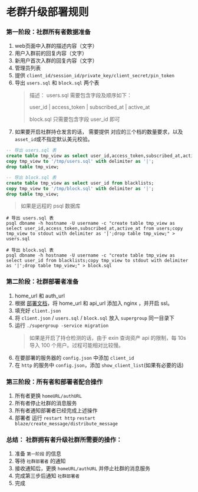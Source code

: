# 老群升级部署规则

### 第一阶段：社群所有者数据准备

1. web页面中入群的描述内容（文字）
2. 用户入群前的回复内容（文字）
3. 新用户首次入群的回复内容（文字）
4. 管理员列表
5. 提供 `client_id/session_id/private_key/client_secret/pin_token`
6. 导出 `users.sql` 和 `block.sql` 两个表
   > 描述： users.sql 需要包含字段及顺序如下：
   >
   >  user_id | access_token | subscribed_at | active_at
   >
   > block.sql 只需要包含字段 user_id 即可
7. 如果要开启社群持仓发言的话， 需要提供 对应的三个档的数量要求，以及 `asset_id`或不指定默认美元校验。

```sql
-- 导出 users.sql 表
create table tmp_view as select user_id,access_token,subscribed_at,active_at from users;
copy tmp_view to '/tmp/users.sql' with delimiter as '|';
drop table tmp_view;

-- 导出 block.sql 表
create table tmp_view as select user_id from blacklists;
copy tmp_view to '/tmp/block.sql' with delimiter as '|';
drop table tmp_view;
```

> 如果是远程的 psql 数据库
```shell
# 导出 users.sql 表
psql dbname -h hostname -U username -c "create table tmp_view as select user_id,access_token,subscribed_at,active_at from users;copy tmp_view to stdout with delimiter as '|';drop table tmp_view;" > users.sql

# 导出 block.sql 表
psql dbname -h hostname -U username -c "create table tmp_view as select user_id from blacklists;copy tmp_view to stdout with delimiter as '|';drop table tmp_view;" > block.sql
```


### 第二阶段：社群部署者准备

1. home_url 和 auth_url
2. 根据 [部署文档](./deploy.md)，将 home_url 和 api_url 添加入 nginx ，并开启 ssl。
3. 填充好 `client.json`
4. 将 `client.json` / `users.sql` / `block.sql` 放入 `supergroup` 同一目录下
5. 运行 `./supergroup -service migration`
   > 如果是开启了持仓检测的话，由于 exin 查询资产 api 的限制，每 10s 导入 100 个用户。过程可能相对比较慢。
6. 在要部署的服务器的 `config.json` 中添加 `client_id`
7. 在 `http` 的服务中 `config.json`，添加 `show_client_list`(如果有必要的话)

### 第三阶段：所有者和部署者配合操作

1. 所有者更换 `homeURL/authURL`
2. 所有者停止社群的消息服务
3. 所有者通知部署者已经完成上述操作
4. 部署者 运行 `restart http` `restart blaze/create_message/distribute_message`

### 总结： 社群拥有者升级社群所需要的操作：

1. 准备 `第一阶段` 的信息
2. 等待 `社群部署者` 的通知
3. 接收通知后，更换 `homeURL/authURL` 并停止社群的消息服务
4. 完成第三步后通知 `社群部署者`
5. 完成